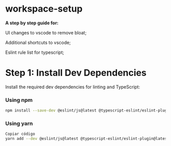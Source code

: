 # workspace-setup
__A step by step guide for:__

UI changes to vscode to remove bloat;

Additional shortcuts to vscode;

Eslint rule list for typescript;

# Step 1: Install Dev Dependencies

Install the required dev dependencies for linting and TypeScript:

### Using npm
```bash
npm install --save-dev @eslint/js@latest @typescript-eslint/eslint-plugin@latest @typescript-eslint/parser@latest eslint@latest globals@latest typescript@latest typescript-eslint@latest @stylistic/eslint-plugin@latest eslint-plugin-import@latest
```
### Using yarn
```bash
Copiar código
yarn add --dev @eslint/js@latest @typescript-eslint/eslint-plugin@latest @typescript-eslint/parser@latest eslint@latest globals@latest typescript@latest typescript-eslint@latest @stylistic/eslint-plugin@latest eslint-plugin-import@latest
```
